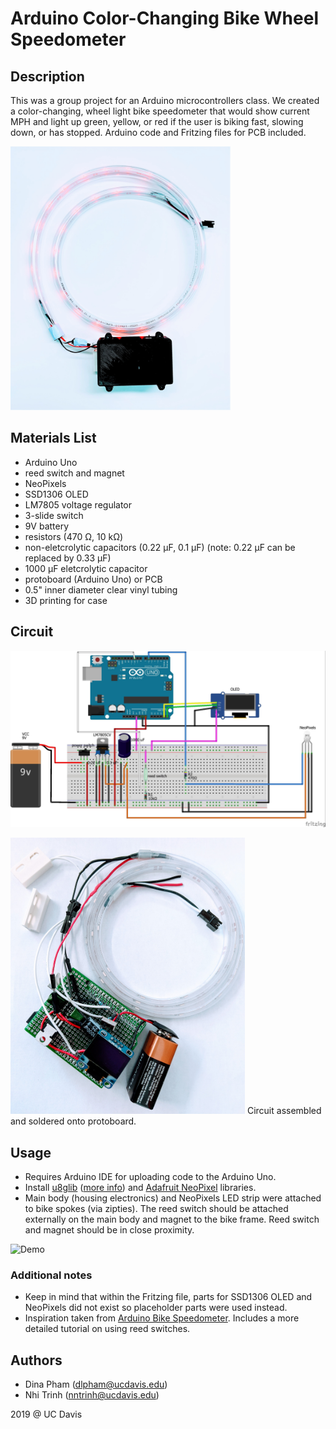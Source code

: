 # Arduino Color-Changing Bike Wheel Speedometer
## Description
This was a group project for an Arduino microcontrollers class. We created a color-changing, wheel light bike speedometer that would show current MPH and light up green, yellow, or red if the user is biking fast, slowing down, or has stopped. Arduino code and Fritzing files for PCB included.

<img src="https://github.com/dinalehienpham/BikeSpeedometer/blob/master/images/device.jpg" width="352" height="422">

## Materials List
* Arduino Uno
* reed switch and magnet
* NeoPixels
* SSD1306 OLED
* LM7805 voltage regulator
* 3-slide switch
* 9V battery
* resistors (470 Ω, 10 kΩ)
* non-eletcrolytic capacitors (0.22 μF, 0.1 μF) (note: 0.22 μF can be replaced by 0.33 μF)
* 1000 μF eletcrolytic capacitor
* protoboard (Arduino Uno) or PCB
* 0.5" inner diameter clear vinyl tubing
* 3D printing for case

## Circuit
![](https://github.com/dinalehienpham/BikeSpeedometer/blob/master/images/breadboardcircuit.jpg)

<img src="https://github.com/dinalehienpham/BikeSpeedometer/blob/master/images/electronics.jpg" width="375" height="442">
Circuit assembled and soldered onto protoboard.

## Usage
* Requires Arduino IDE for uploading code to the Arduino Uno. 
* Install [u8glib](https://github.com/olikraus/u8glib/wiki) ([more info](http://wiki.sunfounder.cc/index.php?title=OLED-SSD1306_Module)) and [Adafruit NeoPixel](https://learn.adafruit.com/adafruit-neopixel-uberguide/arduino-library-installation) libraries.
* Main body (housing electronics) and NeoPixels LED strip were attached to bike spokes (via zipties). The reed switch should be attached externally on the main body and magnet to the bike frame. Reed switch and magnet should be in close proximity.

![Demo](https://github.com/dinalehienpham/BikeSpeedometer/blob/master/images/demo.gif)

### Additional notes
* Keep in mind that within the Fritzing file, parts for SSD1306 OLED and NeoPixels did not exist so placeholder parts were used instead. 
* Inspiration taken from [Arduino Bike Speedometer](https://www.instructables.com/id/Arduino-Bike-Speedometer/). Includes a more detailed tutorial on using reed switches.

## Authors
* Dina Pham (dlpham@ucdavis.edu)
* Nhi Trinh (nntrinh@ucdavis.edu)

2019 @ UC Davis
